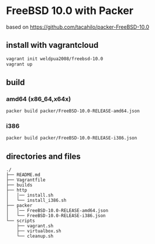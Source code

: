 # FreeBSD 10.0 with Packer 
based on https://github.com/tacahilo/packer-FreeBSD-10.0
## install with vagrantcloud

```sh
vagrant init weldpua2008/freebsd-10.0
vagrant up
```

## build

### amd64 (x86\_64,x64x)

```sh
packer build packer/FreeBSD-10.0-RELEASE-amd64.json
```

### i386

```sh
packer build packer/FreeBSD-10.0-RELEASE-i386.json
```

## directories and files

```
./
├── README.md
├── Vagrantfile
├── builds
├── http
│   │── install.sh
│   └── install_i386.sh
├── packer
│   │── FreeBSD-10.0-RELEASE-amd64.json
│   └── FreeBSD-10.0-RELEASE-i386.json
└── scripts
    ├── vagrant.sh
    ├── virtualbox.sh
    └── cleanup.sh
```
